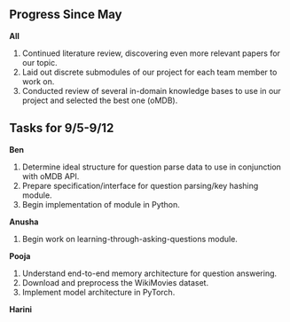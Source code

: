 

## Progress Since May

**All**
1. Continued literature review, discovering even more relevant papers for our topic.
2. Laid out discrete submodules of our project for each team member to work on.
3. Conducted review of several in-domain knowledge bases to use in our project and selected the best one (oMDB).

## Tasks for 9/5-9/12

**Ben**
1. Determine ideal structure for question parse data to use in conjunction with oMDB API.
2. Prepare specification/interface for question parsing/key hashing module.
3. Begin implementation of module in Python.

**Anusha**
1. Begin work on learning-through-asking-questions module.

**Pooja**
1. Understand end-to-end memory architecture for question answering.
2. Download and preprocess the WikiMovies dataset.
3. Implement model architecture in PyTorch.

**Harini**
